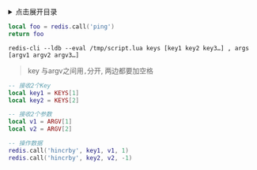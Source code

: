<details>
<summary>点击展开目录</summary>

- [xxx](#xxx)

</details>

```lua
local foo = redis.call('ping')
return foo
```

`redis-cli --ldb --eval /tmp/script.lua keys [key1 key2 key3…] , args [argv1 argv2 argv3…]`

> key 与argv之间用`,`分开, 两边都要加空格


```lua
-- 接收2个Key
local key1 = KEYS[1]
local key2 = KEYS[2]

-- 接收2个参数
local v1 = ARGV[1]
local v2 = ARGV[2]

-- 操作数据
redis.call('hincrby', key1, v1, 1)
redis.call('hincrby', key2, v2, -1)
```
